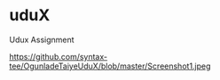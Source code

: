 # uduX

Udux Assignment


https://github.com/syntax-tee/OgunladeTaiyeUduX/blob/master/Screenshot1.jpeg
